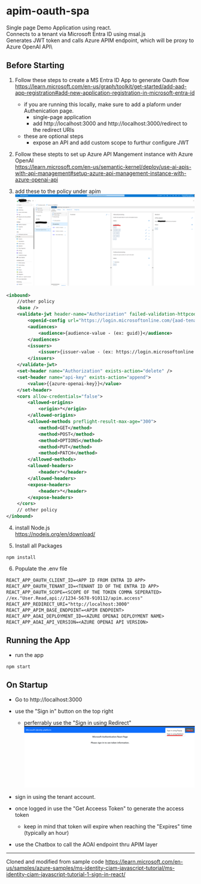 apim-oauth-spa
============

Single page Demo Application using react.\
Connects to a tenant via Microsoft Entra ID using msal.js\
Generates JWT token and calls Azure APIM endpoint, which will be proxy to Azure OpenAI API\

Before Starting
------------

1. Follow these steps to create a MS Entra ID App to generate Oauth flow\
https://learn.microsoft.com/en-us/graph/toolkit/get-started/add-aad-app-registration#add-new-application-registration-in-microsoft-entra-id
    * if you are running this locally, make sure to add a plaform under Authenication page.
        * single-page application
        * add http://localhost:3000 and http://localhost:3000/redirect to the redirect URIs
    * these are optional steps
        * expose an API and add custom scope to furthur configure JWT

2. Follow these stepts to set up Azure API Mangement instance with Azure OpenAI\
https://learn.microsoft.com/en-us/semantic-kernel/deploy/use-ai-apis-with-api-management#setup-azure-api-management-instance-with-azure-openai-api

3. add these to the policy under apim\
    [<img src="./img/apim-policy.png" width="500"/>](apim-policy.png)

```xml
<inbound>
    //other policy
    <base />
    <validate-jwt header-name="Authorization" failed-validation-httpcode="401" failed-validation-error-message="Unauthorized. Access token is missing or invalid.">
        <openid-config url="https://login.microsoftonline.com/{aad-tenant}/v2.0/.well-known/openid-configuration" />
        <audiences>
            <audience>{audience-value - (ex: guid)}</audience>
        </audiences>
        <issuers>
            <issuer>{issuer-value - (ex: https://login.microsoftonline.com/{tenant id}/v2.0)}</issuer>
        </issuers>
    </validate-jwt>
    <set-header name="Authorization" exists-action="delete" />
    <set-header name="api-key" exists-action="append">
        <value>{{azure-openai-key}}</value>
    </set-header>
    <cors allow-credentials="false">
        <allowed-origins>
            <origin>*</origin>
        </allowed-origins>
        <allowed-methods preflight-result-max-age="300">
            <method>GET</method>
            <method>POST</method>
            <method>OPTIONS</method>
            <method>PUT</method>
            <method>PATCH</method>
        </allowed-methods>
        <allowed-headers>
            <header>*</header>
        </allowed-headers>
        <expose-headers>
            <header>*</header>
        </expose-headers>
    </cors>
    // other policy
</inbound>
```

4. install Node.js\
https://nodejs.org/en/download/

5. Install all Packages
```
npm install
```

6. Populate the .env file
```
REACT_APP_OAUTH_CLIENT_ID=<APP ID FROM ENTRA ID APP>
REACT_APP_OAUTH_TENANT_ID=<TENANT ID OF THE ENTRA ID APP>
REACT_APP_OAUTH_SCOPE=<SCOPE OF THE TOKEN COMMA SEPERATED> //ex."User.Read,api://1234-5678-910112/apim.access"
REACT_APP_REDIRECT_URI="http://localhost:3000"
REACT_APP_APIM_BASE_ENDPOINT=<APIM ENDPOINT>
REACT_APP_AOAI_DEPLOYMENT_ID=<AZURE OPENAI DEPLOYMENT NAME>
REACT_APP_AOAI_API_VERSION=<AZURE OPENAI API VERSION>
```

Running the App
------------

* run the app
```
npm start
```

On Startup
------------
* Go to http://localhost:3000

* use the "Sign in" button on the top right
    * perferrably use the "Sign in using Redirect"\
[<img src="./img/spa-login.png" width="500"/>](spa-login.png)
* sign in using the tenant account.
* once logged in use the "Get Acceess Token" to generate the access token
    * keep in mind that token will expire when reaching the "Expires" time (typically an hour)
* use the Chatbox to call the AOAI endpoint thru APIM layer

------------
Cloned and modified from sample code
https://learn.microsoft.com/en-us/samples/azure-samples/ms-identity-ciam-javascript-tutorial/ms-identity-ciam-javascript-tutorial-1-sign-in-react/
